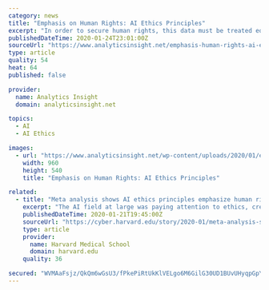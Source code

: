 ```yaml
---
category: news
title: "Emphasis on Human Rights: AI Ethics Principles"
excerpt: "In order to secure human rights, this data must be treated equivalent to some other personal information. Indeed, even as the AI field keeps on refining and work out ethics draws near, a report out of Harvard University’s Berkman Klein Center tried to extricate consensus, if not clearness: The work, titled “Principled Artificial ..."
publishedDateTime: 2020-01-24T23:01:00Z
sourceUrl: "https://www.analyticsinsight.net/emphasis-human-rights-ai-ethics-principles/"
type: article
quality: 54
heat: 64
published: false

provider:
  name: Analytics Insight
  domain: analyticsinsight.net

topics:
  - AI
  - AI Ethics

images:
  - url: "https://www.analyticsinsight.net/wp-content/uploads/2020/01/ethics.jpg"
    width: 960
    height: 540
    title: "Emphasis on Human Rights: AI Ethics Principles"

related:
  - title: "Meta analysis shows AI ethics principles emphasize human rights"
    excerpt: "The AI field at large was paying attention to ethics, creating and applying frameworks for AI research, development, policy, and law, but there was no unified approach. A team of researchers from BKC recently released a white paper and visualization that mapped AI principles and guidelines to find consensus."
    publishedDateTime: 2020-01-21T19:45:00Z
    sourceUrl: "https://cyber.harvard.edu/story/2020-01/meta-analysis-shows-ai-ethics-principles-emphasize-human-rights"
    type: article
    provider:
      name: Harvard Medical School
      domain: harvard.edu
    quality: 36

secured: "WVMAaFsjz/QkQm6wGsU3/fPkePiRtUkKlVELgo6M6GilG30UD1BUvUHyqpGpYdFAUZBFv6ubQihUIkXPtqpJzLGkHgUOEUOdpoCKK06npAdy4cqV3Wd98mKPKghmJYzEVr7gJ2bRtqKluezz8lVi1+G7WID39dGVX9ovNgNetjwRRR/D1XRpQU2zw2HFq3fXpN24IsY1+3bpUSEbYtVM4m25+Fm696mIHqdG9F1eM1H+MwM7UDZ2Kv6S4IqAJkKMdUn9WDB3xA6YysbJe6QQrQflwxkIkejVYhRxqrl5J3id8iLnxdnRANitFw0RiY7s7G3DFUGQYaQJCuiQzzz+6jZA9prlN2PSHT9ei+sXYwqNStZqO0/32GuaGDSCbUNBgatDtvyaaZFrOG5Cpi6ZJGFHykwAaXAYnbHXiVuKOF7iahG8nexbhAwWDO8LlqV5xh9cF8qnomdGoxxKAmIs0Qy5GIpqCHmImrBwKqepa7Y=;ZmeZ5vmZoP68oVztN1MDzA=="
---
```


